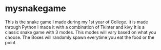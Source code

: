 # mysnakegame
This is the snake game I made during my 1st year of College.
It is made through Python
I made it with a combination of Tkinter and kivy
It is a classic snake game with 3 modes. This modes will vary based on what you choose.
The Boxes will randomly spawn everytime you eat the food or the point.
